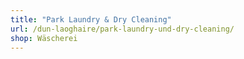 ```yaml
---
title: "Park Laundry & Dry Cleaning"
url: /dun-laoghaire/park-laundry-und-dry-cleaning/
shop: Wäscherei
---
```

